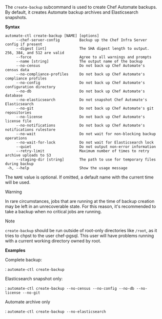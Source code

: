 The `create-backup` subcommand is used to create Chef Automate backups.
By default, it creates Automate backup archives and Elasticsearch
snapshots.

**Syntax**

```none
automate-ctl create-backup [NAME] [options]
     --chef-server-config         Backup up the Chef Infra Server config if present
     --digest [int]               The SHA digest length to output. 256, 384, and 512 are valid
     --force                      Agree to all warnings and prompts
     --name [string]              The output name of the backup
     --no-census                  Do not back up Chef Automate's census data
     --no-compliance-profiles     Do not back up Chef Automate's compliance profiles
     --no-config                  Do not back up Chef Automate's configuration directory
     --no-db                      Do not back up Chef Automate's database
     --no-elasticsearch           Do not snapshot Chef Automate's Elasticsearch
     --no-git                     Do not back up Chef Automate's git repositories
     --no-license                 Do not back up Chef Automate's license file
     --no-notifications           Do not back up Chef Automate's notifications rulestore
     --no-wait                    Do not wait for non-blocking backup operations
     --no-wait-for-lock           Do not wait for Elasticsearch lock
     --quiet                      Do not output non-error information
     --retry-limit                Maximum number of times to retry archive uploads to S3
     --staging-dir [string]       The path to use for temporary files during backup
 -h, --help                       Show the usage message
```

The `NAME` value is optional. If omitted, a default name with the
current time will be used.

<div class="admonition-warning">

<p class="admonition-warning-title">Warning</p>

<div class="admonition-warning-text">

In rare circumstances, jobs that are running at the time of backup
creation may be left in an unrecoverable state. For this reason, it's
recommended to take a backup when no critical jobs are running.



</div>

</div>

<div class="admonition-note">

<p class="admonition-note-title">Note</p>

<div class="admonition-note-text">

`create-backup` should be run outside of root-only directories like
`/root`, as it tries to chpst to the user chef-pgsql. This user will
have problems running with a current working directory owned by root.



</div>

</div>

**Examples**

Complete backup:

:   `automate-ctl create-backup`

Elasticsearch snapshot only:

:   `automate-ctl create-backup --no-census --no-config --no-db --no-license --no-git`

Automate archive only

:   `automate-ctl create-backup --no-elasticsearch`
